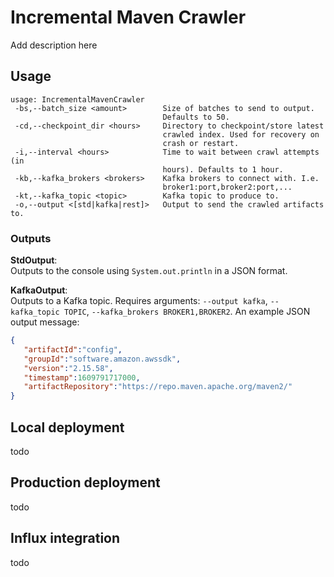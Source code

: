# Incremental Maven Crawler
Add description here

## Usage
```
usage: IncrementalMavenCrawler
 -bs,--batch_size <amount>        Size of batches to send to output.
                                  Defaults to 50.
 -cd,--checkpoint_dir <hours>     Directory to checkpoint/store latest
                                  crawled index. Used for recovery on
                                  crash or restart.
 -i,--interval <hours>            Time to wait between crawl attempts (in
                                  hours). Defaults to 1 hour.
 -kb,--kafka_brokers <brokers>    Kafka brokers to connect with. I.e.
                                  broker1:port,broker2:port,...
 -kt,--kafka_topic <topic>        Kafka topic to produce to.
 -o,--output <[std|kafka|rest]>   Output to send the crawled artifacts to.
```

### Outputs
**StdOutput**:   
Outputs to the console using `System.out.println` in a JSON format.

**KafkaOutput**:  
Outputs to a Kafka topic. Requires arguments: `--output kafka`, `--kafka_topic TOPIC`, `--kafka_brokers BROKER1,BROKER2`.
An example JSON output message:
```json
{
   "artifactId":"config",
   "groupId":"software.amazon.awssdk",
   "version":"2.15.58",
   "timestamp":1609791717000,
   "artifactRepository":"https://repo.maven.apache.org/maven2/"
}
```

## Local deployment
todo

## Production deployment
todo

## Influx integration
todo